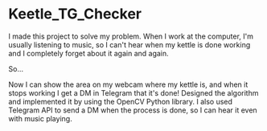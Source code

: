 # Keetle_TG_Checker

I made this project to solve my problem.
When I work at the computer, I'm usually listening to music, so I can't hear when my kettle is done working and I completely forget about it again and again.

So...

Now I can show the area on my webcam where my kettle is, and when it stops working I get a DM in Telegram that it's done!
Designed the algorithm and implemented it by using the OpenCV Python library. I also used Telegram API to send a DM when the process is done, so I can hear it even with music playing.
